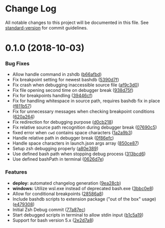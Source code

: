 # Change Log

All notable changes to this project will be documented in this file. See [standard-version](https://github.com/conventional-changelog/standard-version) for commit guidelines.

<a name="0.1.0"></a>
# 0.1.0 (2018-10-03)


### Bug Fixes

* Allow handle command in zshdb ([b66afbd](https://github.com/rogalmic/vscode-zsh-debug/commit/b66afbd))
* Fix breakpoint setting for newest bashdb ([5390d7f](https://github.com/rogalmic/vscode-zsh-debug/commit/5390d7f))
* Fix crash when debugging inaccessible source file ([af9c3d0](https://github.com/rogalmic/vscode-zsh-debug/commit/af9c3d0))
* Fix file opening second time on debugger break ([938d75f](https://github.com/rogalmic/vscode-zsh-debug/commit/938d75f))
* Fix for breakpoints handling ([39446cf](https://github.com/rogalmic/vscode-zsh-debug/commit/39446cf))
* Fix for handling whitespace in source path, requires bashdb fix in place ([f811b57](https://github.com/rogalmic/vscode-zsh-debug/commit/f811b57))
* Fix for unnecessary messages when checking breakpoint conditions ([620a264](https://github.com/rogalmic/vscode-zsh-debug/commit/620a264))
* Fix redirection for debugging purpose ([d0cb218](https://github.com/rogalmic/vscode-zsh-debug/commit/d0cb218))
* Fix relative source path recognition during debugger break ([07690c5](https://github.com/rogalmic/vscode-zsh-debug/commit/07690c5))
* fixed error when `cwd` contains space characters ([1a2a9b3](https://github.com/rogalmic/vscode-zsh-debug/commit/1a2a9b3))
* Handle relative path in debugger break ([0f86efc](https://github.com/rogalmic/vscode-zsh-debug/commit/0f86efc))
* Handle space characters in launch.json args array ([850ce87](https://github.com/rogalmic/vscode-zsh-debug/commit/850ce87))
* Setup zsh debugging properly ([a80e389](https://github.com/rogalmic/vscode-zsh-debug/commit/a80e389))
* Use defined bash path when stopping debug process ([313bcd6](https://github.com/rogalmic/vscode-zsh-debug/commit/313bcd6))
* Use defined bashPath in terminal ([0626d7e](https://github.com/rogalmic/vscode-zsh-debug/commit/0626d7e))


### Features

* **deploy:** automated changelog generation ([9ea28cb](https://github.com/rogalmic/vscode-zsh-debug/commit/9ea28cb))
* **windows:** Utilize wsl.exe instead of deprecated bash.exe ([3bbc0e8](https://github.com/rogalmic/vscode-zsh-debug/commit/3bbc0e8))
* Allow for conditional breakpoints ([28586a8](https://github.com/rogalmic/vscode-zsh-debug/commit/28586a8))
* Include bashdb scripts to extension package ("out of the box" usage) ([e479308](https://github.com/rogalmic/vscode-zsh-debug/commit/e479308))
* Initial Zsh Debug commit ([77a87ec](https://github.com/rogalmic/vscode-zsh-debug/commit/77a87ec))
* Start debugged scripts in terminal to allow stdin input ([b1c5a19](https://github.com/rogalmic/vscode-zsh-debug/commit/b1c5a19))
* Support for bash version 5.x ([2e2d7a8](https://github.com/rogalmic/vscode-zsh-debug/commit/2e2d7a8))
